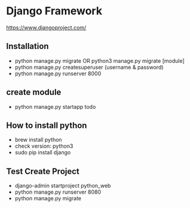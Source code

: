 # Django Framework
https://www.djangoproject.com/

## Installation
- python manage.py migrate OR python3 manage.py migrate [module]
- python manage.py createsuperuser (username & password)
- python manage.py runserver 8000      


## create module
- python manage.py startapp todo   


## How to install python 
- brew install python
- check version: python3
- sudo pip install django


## Test Create Project
- django-admin startproject python_web
- python manage.py runserver 8080
- python manage.py migrate
